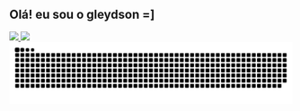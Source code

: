 ## Olá! eu sou o gleydson =]

<div>
    <a href="https://www.instagram.com/o.unfollow_/">
        <img height="217em" src="https://github-readme-stats.vercel.app/api?username=Unfollow1&show_icons=true&theme=radical" />
        <img height="217em" src="https://github-readme-stats.vercel.app/api/top-langs/?username=Unfollow1&layout=compact&langs_count=16&theme=radical" />
        <img alt="github contribution grid snake animation" src="https://raw.githubusercontent.com/Unfollow1/Unfollow1/output/github-contribution-grid-snake.svg">
    </a>
</div>

